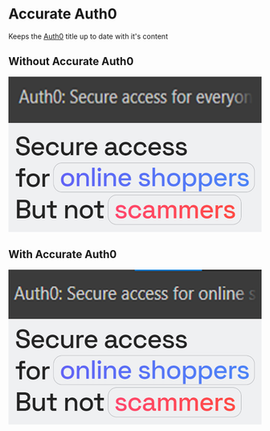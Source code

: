 # Accurate Auth0

Keeps the [Auth0](https://auth0.com/) title up to date with it's content



## Without Accurate Auth0

![Without Accurate Auth0 image](images/Without.png)

## With Accurate Auth0

![With Accurate Auth0 image](images/With.png)
